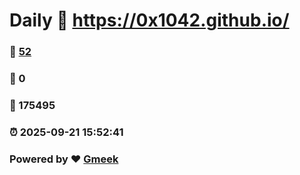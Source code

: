 # Daily :link: https://0x1042.github.io/ 
### :page_facing_up: [52](https://0x1042.github.io//tag.html) 
### :speech_balloon: 0 
### :hibiscus: 175495 
### :alarm_clock: 2025-09-21 15:52:41 
### Powered by :heart: [Gmeek](https://github.com/Meekdai/Gmeek)
